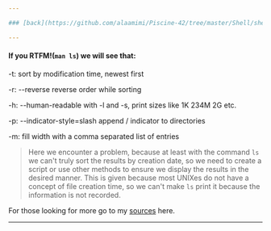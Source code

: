 ```yaml
---

### [back](https://github.com/alaamimi/Piscine-42/tree/master/Shell/shell00

---
```


#### If you RTFM!(`man ls`) we will see that:

-t:	sort by modification time, newest first

-r:	--reverse
	reverse order while sorting

-h:	--human-readable
	with -l and -s, print sizes like 1K 234M 2G etc.

-p:	--indicator-style=slash
	append / indicator to directories

-m:	fill width with a comma separated list of entries


> Here we encounter a problem, because at least with the command `ls` we can't
truly sort the results by creation date, so we need to create a script or use
other methods to ensure we display the results in the desired manner. This is
given because most UNIXes do not have a concept of file creation time, so we
can't make `ls` print it because the information is not recorded.

For those looking for more go to my [sources](https://unix.stackexchange.com/questions/91197/how-to-find-creation-date-of-file)
here.

---


